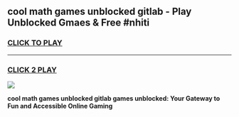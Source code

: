 
## cool math games unblocked gitlab - Play Unblocked Gmaes & Free #nhiti
<h3>
<a href="https://news.freeplayer.one?title=cool_math_games_unblocked_gitlab&ref=26F">CLICK TO PLAY</a></h3>
<hr>

<h3>
<a href="https://news.freeplayer.one?title=cool_math_games_unblocked_gitlab&ref=26F">CLICK 2 PLAY</a>
  
</h3>

<a href="https://news.freeplayer.one?title=cool_math_games_unblocked_gitlab&ref=26F/"><img src="https://clearcache.store/games.png"></a>


**cool math games unblocked gitlab games unblocked: Your Gateway to Fun and Accessible Online Gaming**
